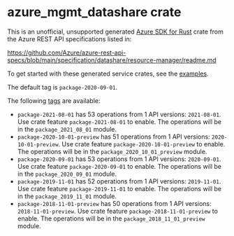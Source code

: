 # azure_mgmt_datashare crate

This is an unofficial, unsupported generated [Azure SDK for Rust](https://github.com/Azure/azure-sdk-for-rust/tree/legacy) crate from the Azure REST API specifications listed in:

https://github.com/Azure/azure-rest-api-specs/blob/main/specification/datashare/resource-manager/readme.md

To get started with these generated service crates, see the [examples](https://github.com/Azure/azure-sdk-for-rust/blob/legacy/services/README.md#examples).

The default tag is `package-2020-09-01`.

The following [tags](https://github.com/Azure/azure-sdk-for-rust/blob/legacy/services/tags.md) are available:

- `package-2021-08-01` has 53 operations from 1 API versions: `2021-08-01`. Use crate feature `package-2021-08-01` to enable. The operations will be in the `package_2021_08_01` module.
- `package-2020-10-01-preview` has 51 operations from 1 API versions: `2020-10-01-preview`. Use crate feature `package-2020-10-01-preview` to enable. The operations will be in the `package_2020_10_01_preview` module.
- `package-2020-09-01` has 53 operations from 1 API versions: `2020-09-01`. Use crate feature `package-2020-09-01` to enable. The operations will be in the `package_2020_09_01` module.
- `package-2019-11-01` has 52 operations from 1 API versions: `2019-11-01`. Use crate feature `package-2019-11-01` to enable. The operations will be in the `package_2019_11_01` module.
- `package-2018-11-01-preview` has 50 operations from 1 API versions: `2018-11-01-preview`. Use crate feature `package-2018-11-01-preview` to enable. The operations will be in the `package_2018_11_01_preview` module.